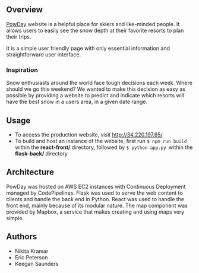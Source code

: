 ## Overview

[PowDay](http://34.220.197.65/) website is a helpful place for skiers and like-minded people. It allows users to easily see the snow depth at their favorite resorts to plan their trips. 

It is a simple user friendly page with only essential information and straightforward user interface.

### Inspiration

Snow enthusiasts around the world face tough decisions each week. Where should we go this weekend? We wanted to make this decision as easy as possible by providing a website to predict and indicate which resorts will have the best snow in a users area, in a given date range.

## Usage
- To access the production website, visit http://34.220.197.65/
- To build and host an instance of the website, first run
```$ npm run build ```within the **react-front/** directory, followed by
```$ python app.py ```within the **flask-back/** directory
 
## Architecture

PowDay was hosted on AWS EC2 instances with Continuous Deployment managed by CodePipelines. Flask was used to serve the web content to clients and handle the back end in Python. React was used to handle the front end, mainly because of its modular nature. The map component was provided by Mapbox, a service that makes creating and using maps very simple.

## Authors

- Nikita Kramar
- Eric Peterson
- Keegan Saunders
